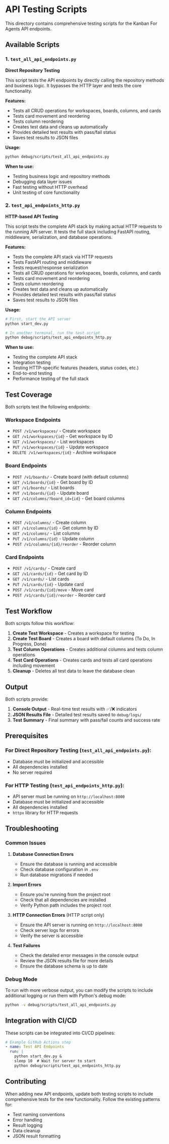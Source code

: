 # API Testing Scripts

This directory contains comprehensive testing scripts for the Kanban For Agents API endpoints.

## Available Scripts

### 1. `test_all_api_endpoints.py`
**Direct Repository Testing**

This script tests the API endpoints by directly calling the repository methods and business logic. It bypasses the HTTP layer and tests the core functionality.

**Features:**
- Tests all CRUD operations for workspaces, boards, columns, and cards
- Tests card movement and reordering
- Tests column reordering
- Creates test data and cleans up automatically
- Provides detailed test results with pass/fail status
- Saves test results to JSON files

**Usage:**
```bash
python debug/scripts/test_all_api_endpoints.py
```

**When to use:**
- Testing business logic and repository methods
- Debugging data layer issues
- Fast testing without HTTP overhead
- Unit testing of core functionality

### 2. `test_api_endpoints_http.py`
**HTTP-based API Testing**

This script tests the complete API stack by making actual HTTP requests to the running API server. It tests the full stack including FastAPI routing, middleware, serialization, and database operations.

**Features:**
- Tests the complete API stack via HTTP requests
- Tests FastAPI routing and middleware
- Tests request/response serialization
- Tests all CRUD operations for workspaces, boards, columns, and cards
- Tests card movement and reordering
- Tests column reordering
- Creates test data and cleans up automatically
- Provides detailed test results with pass/fail status
- Saves test results to JSON files

**Usage:**
```bash
# First, start the API server
python start_dev.py

# In another terminal, run the test script
python debug/scripts/test_api_endpoints_http.py
```

**When to use:**
- Testing the complete API stack
- Integration testing
- Testing HTTP-specific features (headers, status codes, etc.)
- End-to-end testing
- Performance testing of the full stack

## Test Coverage

Both scripts test the following endpoints:

### Workspace Endpoints
- `POST /v1/workspaces/` - Create workspace
- `GET /v1/workspaces/{id}` - Get workspace by ID
- `GET /v1/workspaces/` - List workspaces
- `PUT /v1/workspaces/{id}` - Update workspace
- `DELETE /v1/workspaces/{id}` - Archive workspace

### Board Endpoints
- `POST /v1/boards/` - Create board (with default columns)
- `GET /v1/boards/{id}` - Get board by ID
- `GET /v1/boards/` - List boards
- `PUT /v1/boards/{id}` - Update board
- `GET /v1/columns/?board_id={id}` - Get board columns

### Column Endpoints
- `POST /v1/columns/` - Create column
- `GET /v1/columns/{id}` - Get column by ID
- `GET /v1/columns/` - List columns
- `PUT /v1/columns/{id}` - Update column
- `POST /v1/columns/{id}/reorder` - Reorder column

### Card Endpoints
- `POST /v1/cards/` - Create card
- `GET /v1/cards/{id}` - Get card by ID
- `GET /v1/cards/` - List cards
- `PUT /v1/cards/{id}` - Update card
- `POST /v1/cards/{id}/move` - Move card
- `POST /v1/cards/{id}/reorder` - Reorder card

## Test Workflow

Both scripts follow this workflow:

1. **Create Test Workspace** - Creates a workspace for testing
2. **Create Test Board** - Creates a board with default columns (To Do, In Progress, Done)
3. **Test Column Operations** - Creates additional columns and tests column operations
4. **Test Card Operations** - Creates cards and tests all card operations including movement
5. **Cleanup** - Deletes all test data to leave the database clean

## Output

Both scripts provide:

1. **Console Output** - Real-time test results with ✅/❌ indicators
2. **JSON Results File** - Detailed test results saved to `debug/logs/`
3. **Test Summary** - Final summary with pass/fail counts and success rate

## Prerequisites

### For Direct Repository Testing (`test_all_api_endpoints.py`):
- Database must be initialized and accessible
- All dependencies installed
- No server required

### For HTTP Testing (`test_api_endpoints_http.py`):
- API server must be running on `http://localhost:8000`
- Database must be initialized and accessible
- All dependencies installed
- `httpx` library for HTTP requests

## Troubleshooting

### Common Issues

1. **Database Connection Errors**
   - Ensure the database is running and accessible
   - Check database configuration in `.env`
   - Run database migrations if needed

2. **Import Errors**
   - Ensure you're running from the project root
   - Check that all dependencies are installed
   - Verify Python path includes the project root

3. **HTTP Connection Errors** (HTTP script only)
   - Ensure the API server is running on `http://localhost:8000`
   - Check server logs for errors
   - Verify the server is accessible

4. **Test Failures**
   - Check the detailed error messages in the console output
   - Review the JSON results file for more details
   - Ensure the database schema is up to date

### Debug Mode

To run with more verbose output, you can modify the scripts to include additional logging or run them with Python's debug mode:

```bash
python -v debug/scripts/test_all_api_endpoints.py
```

## Integration with CI/CD

These scripts can be integrated into CI/CD pipelines:

```yaml
# Example GitHub Actions step
- name: Test API Endpoints
  run: |
    python start_dev.py &
    sleep 10  # Wait for server to start
    python debug/scripts/test_api_endpoints_http.py
```

## Contributing

When adding new API endpoints, update both testing scripts to include comprehensive tests for the new functionality. Follow the existing patterns for:

- Test naming conventions
- Error handling
- Result logging
- Data cleanup
- JSON result formatting
